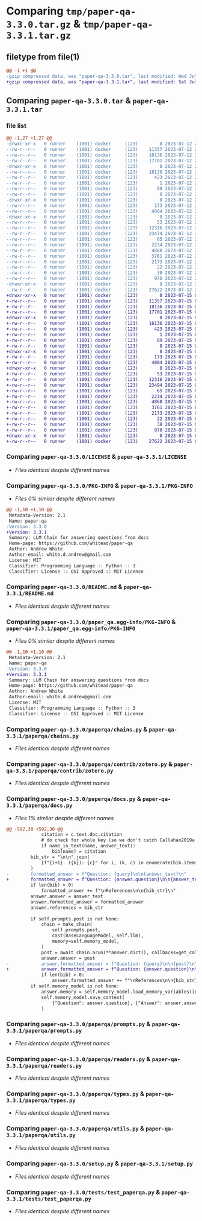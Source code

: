 # Comparing `tmp/paper-qa-3.3.0.tar.gz` & `tmp/paper-qa-3.3.1.tar.gz`

## filetype from file(1)

```diff
@@ -1 +1 @@
-gzip compressed data, was "paper-qa-3.3.0.tar", last modified: Wed Jul 12 20:44:11 2023, max compression
+gzip compressed data, was "paper-qa-3.3.1.tar", last modified: Sat Jul 15 05:00:01 2023, max compression
```

## Comparing `paper-qa-3.3.0.tar` & `paper-qa-3.3.1.tar`

### file list

```diff
@@ -1,27 +1,27 @@
-drwxr-xr-x   0 runner    (1001) docker     (123)        0 2023-07-12 20:44:11.043539 paper-qa-3.3.0/
--rw-r--r--   0 runner    (1001) docker     (123)    11357 2023-07-12 20:43:24.000000 paper-qa-3.3.0/LICENSE
--rw-r--r--   0 runner    (1001) docker     (123)    18136 2023-07-12 20:44:11.039539 paper-qa-3.3.0/PKG-INFO
--rw-r--r--   0 runner    (1001) docker     (123)    17701 2023-07-12 20:43:24.000000 paper-qa-3.3.0/README.md
-drwxr-xr-x   0 runner    (1001) docker     (123)        0 2023-07-12 20:44:11.035539 paper-qa-3.3.0/paper_qa.egg-info/
--rw-r--r--   0 runner    (1001) docker     (123)    18136 2023-07-12 20:44:11.000000 paper-qa-3.3.0/paper_qa.egg-info/PKG-INFO
--rw-r--r--   0 runner    (1001) docker     (123)      423 2023-07-12 20:44:11.000000 paper-qa-3.3.0/paper_qa.egg-info/SOURCES.txt
--rw-r--r--   0 runner    (1001) docker     (123)        1 2023-07-12 20:44:11.000000 paper-qa-3.3.0/paper_qa.egg-info/dependency_links.txt
--rw-r--r--   0 runner    (1001) docker     (123)       89 2023-07-12 20:44:11.000000 paper-qa-3.3.0/paper_qa.egg-info/requires.txt
--rw-r--r--   0 runner    (1001) docker     (123)        8 2023-07-12 20:44:11.000000 paper-qa-3.3.0/paper_qa.egg-info/top_level.txt
-drwxr-xr-x   0 runner    (1001) docker     (123)        0 2023-07-12 20:44:11.039539 paper-qa-3.3.0/paperqa/
--rw-r--r--   0 runner    (1001) docker     (123)      173 2023-07-12 20:43:24.000000 paper-qa-3.3.0/paperqa/__init__.py
--rw-r--r--   0 runner    (1001) docker     (123)     4004 2023-07-12 20:43:24.000000 paper-qa-3.3.0/paperqa/chains.py
-drwxr-xr-x   0 runner    (1001) docker     (123)        0 2023-07-12 20:44:11.039539 paper-qa-3.3.0/paperqa/contrib/
--rw-r--r--   0 runner    (1001) docker     (123)       53 2023-07-12 20:43:24.000000 paper-qa-3.3.0/paperqa/contrib/__init__.py
--rw-r--r--   0 runner    (1001) docker     (123)    12316 2023-07-12 20:43:24.000000 paper-qa-3.3.0/paperqa/contrib/zotero.py
--rw-r--r--   0 runner    (1001) docker     (123)    23474 2023-07-12 20:43:24.000000 paper-qa-3.3.0/paperqa/docs.py
--rw-r--r--   0 runner    (1001) docker     (123)       65 2023-07-12 20:43:24.000000 paper-qa-3.3.0/paperqa/paths.py
--rw-r--r--   0 runner    (1001) docker     (123)     2234 2023-07-12 20:43:24.000000 paper-qa-3.3.0/paperqa/prompts.py
--rw-r--r--   0 runner    (1001) docker     (123)     4868 2023-07-12 20:43:24.000000 paper-qa-3.3.0/paperqa/readers.py
--rw-r--r--   0 runner    (1001) docker     (123)     3761 2023-07-12 20:43:24.000000 paper-qa-3.3.0/paperqa/types.py
--rw-r--r--   0 runner    (1001) docker     (123)     2173 2023-07-12 20:43:24.000000 paper-qa-3.3.0/paperqa/utils.py
--rw-r--r--   0 runner    (1001) docker     (123)       22 2023-07-12 20:43:24.000000 paper-qa-3.3.0/paperqa/version.py
--rw-r--r--   0 runner    (1001) docker     (123)       38 2023-07-12 20:44:11.043539 paper-qa-3.3.0/setup.cfg
--rw-r--r--   0 runner    (1001) docker     (123)      970 2023-07-12 20:43:24.000000 paper-qa-3.3.0/setup.py
-drwxr-xr-x   0 runner    (1001) docker     (123)        0 2023-07-12 20:44:11.039539 paper-qa-3.3.0/tests/
--rw-r--r--   0 runner    (1001) docker     (123)    27622 2023-07-12 20:43:24.000000 paper-qa-3.3.0/tests/test_paperqa.py
+drwxr-xr-x   0 runner    (1001) docker     (123)        0 2023-07-15 05:00:01.616127 paper-qa-3.3.1/
+-rw-r--r--   0 runner    (1001) docker     (123)    11357 2023-07-15 04:59:24.000000 paper-qa-3.3.1/LICENSE
+-rw-r--r--   0 runner    (1001) docker     (123)    18136 2023-07-15 05:00:01.616127 paper-qa-3.3.1/PKG-INFO
+-rw-r--r--   0 runner    (1001) docker     (123)    17701 2023-07-15 04:59:24.000000 paper-qa-3.3.1/README.md
+drwxr-xr-x   0 runner    (1001) docker     (123)        0 2023-07-15 05:00:01.612127 paper-qa-3.3.1/paper_qa.egg-info/
+-rw-r--r--   0 runner    (1001) docker     (123)    18136 2023-07-15 05:00:01.000000 paper-qa-3.3.1/paper_qa.egg-info/PKG-INFO
+-rw-r--r--   0 runner    (1001) docker     (123)      423 2023-07-15 05:00:01.000000 paper-qa-3.3.1/paper_qa.egg-info/SOURCES.txt
+-rw-r--r--   0 runner    (1001) docker     (123)        1 2023-07-15 05:00:01.000000 paper-qa-3.3.1/paper_qa.egg-info/dependency_links.txt
+-rw-r--r--   0 runner    (1001) docker     (123)       89 2023-07-15 05:00:01.000000 paper-qa-3.3.1/paper_qa.egg-info/requires.txt
+-rw-r--r--   0 runner    (1001) docker     (123)        8 2023-07-15 05:00:01.000000 paper-qa-3.3.1/paper_qa.egg-info/top_level.txt
+drwxr-xr-x   0 runner    (1001) docker     (123)        0 2023-07-15 05:00:01.616127 paper-qa-3.3.1/paperqa/
+-rw-r--r--   0 runner    (1001) docker     (123)      173 2023-07-15 04:59:24.000000 paper-qa-3.3.1/paperqa/__init__.py
+-rw-r--r--   0 runner    (1001) docker     (123)     4004 2023-07-15 04:59:24.000000 paper-qa-3.3.1/paperqa/chains.py
+drwxr-xr-x   0 runner    (1001) docker     (123)        0 2023-07-15 05:00:01.616127 paper-qa-3.3.1/paperqa/contrib/
+-rw-r--r--   0 runner    (1001) docker     (123)       53 2023-07-15 04:59:24.000000 paper-qa-3.3.1/paperqa/contrib/__init__.py
+-rw-r--r--   0 runner    (1001) docker     (123)    12316 2023-07-15 04:59:24.000000 paper-qa-3.3.1/paperqa/contrib/zotero.py
+-rw-r--r--   0 runner    (1001) docker     (123)    23494 2023-07-15 04:59:24.000000 paper-qa-3.3.1/paperqa/docs.py
+-rw-r--r--   0 runner    (1001) docker     (123)       65 2023-07-15 04:59:24.000000 paper-qa-3.3.1/paperqa/paths.py
+-rw-r--r--   0 runner    (1001) docker     (123)     2234 2023-07-15 04:59:24.000000 paper-qa-3.3.1/paperqa/prompts.py
+-rw-r--r--   0 runner    (1001) docker     (123)     4868 2023-07-15 04:59:24.000000 paper-qa-3.3.1/paperqa/readers.py
+-rw-r--r--   0 runner    (1001) docker     (123)     3761 2023-07-15 04:59:24.000000 paper-qa-3.3.1/paperqa/types.py
+-rw-r--r--   0 runner    (1001) docker     (123)     2173 2023-07-15 04:59:24.000000 paper-qa-3.3.1/paperqa/utils.py
+-rw-r--r--   0 runner    (1001) docker     (123)       22 2023-07-15 04:59:24.000000 paper-qa-3.3.1/paperqa/version.py
+-rw-r--r--   0 runner    (1001) docker     (123)       38 2023-07-15 05:00:01.616127 paper-qa-3.3.1/setup.cfg
+-rw-r--r--   0 runner    (1001) docker     (123)      970 2023-07-15 04:59:24.000000 paper-qa-3.3.1/setup.py
+drwxr-xr-x   0 runner    (1001) docker     (123)        0 2023-07-15 05:00:01.616127 paper-qa-3.3.1/tests/
+-rw-r--r--   0 runner    (1001) docker     (123)    27622 2023-07-15 04:59:25.000000 paper-qa-3.3.1/tests/test_paperqa.py
```

### Comparing `paper-qa-3.3.0/LICENSE` & `paper-qa-3.3.1/LICENSE`

 * *Files identical despite different names*

### Comparing `paper-qa-3.3.0/PKG-INFO` & `paper-qa-3.3.1/PKG-INFO`

 * *Files 0% similar despite different names*

```diff
@@ -1,10 +1,10 @@
 Metadata-Version: 2.1
 Name: paper-qa
-Version: 3.3.0
+Version: 3.3.1
 Summary: LLM Chain for answering questions from docs 
 Home-page: https://github.com/whitead/paper-qa
 Author: Andrew White
 Author-email: white.d.andrew@gmail.com
 License: MIT
 Classifier: Programming Language :: Python :: 3
 Classifier: License :: OSI Approved :: MIT License
```

### Comparing `paper-qa-3.3.0/README.md` & `paper-qa-3.3.1/README.md`

 * *Files identical despite different names*

### Comparing `paper-qa-3.3.0/paper_qa.egg-info/PKG-INFO` & `paper-qa-3.3.1/paper_qa.egg-info/PKG-INFO`

 * *Files 0% similar despite different names*

```diff
@@ -1,10 +1,10 @@
 Metadata-Version: 2.1
 Name: paper-qa
-Version: 3.3.0
+Version: 3.3.1
 Summary: LLM Chain for answering questions from docs 
 Home-page: https://github.com/whitead/paper-qa
 Author: Andrew White
 Author-email: white.d.andrew@gmail.com
 License: MIT
 Classifier: Programming Language :: Python :: 3
 Classifier: License :: OSI Approved :: MIT License
```

### Comparing `paper-qa-3.3.0/paperqa/chains.py` & `paper-qa-3.3.1/paperqa/chains.py`

 * *Files identical despite different names*

### Comparing `paper-qa-3.3.0/paperqa/contrib/zotero.py` & `paper-qa-3.3.1/paperqa/contrib/zotero.py`

 * *Files identical despite different names*

### Comparing `paper-qa-3.3.0/paperqa/docs.py` & `paper-qa-3.3.1/paperqa/docs.py`

 * *Files 1% similar despite different names*

```diff
@@ -592,30 +592,30 @@
             citation = c.text.doc.citation
             # do check for whole key (so we don't catch Callahan2019a with Callahan2019)
             if name_in_text(name, answer_text):
                 bib[name] = citation
         bib_str = "\n\n".join(
             [f"{i+1}. ({k}): {c}" for i, (k, c) in enumerate(bib.items())]
         )
-        formatted_answer = f"Question: {query}\n\n{answer_text}\n"
+        formatted_answer = f"Question: {answer.question}\n\n{answer_text}\n"
         if len(bib) > 0:
             formatted_answer += f"\nReferences\n\n{bib_str}\n"
         answer.answer = answer_text
         answer.formatted_answer = formatted_answer
         answer.references = bib_str
 
         if self.prompts.post is not None:
             chain = make_chain(
                 self.prompts.post,
                 cast(BaseLanguageModel, self.llm),
                 memory=self.memory_model,
             )
             post = await chain.arun(**answer.dict(), callbacks=get_callbacks("post"))
             answer.answer = post
-            answer.formatted_answer = f"Question: {query}\n\n{post}\n"
+            answer.formatted_answer = f"Question: {answer.question}\n\n{post}\n"
             if len(bib) > 0:
                 answer.formatted_answer += f"\nReferences\n\n{bib_str}\n"
         if self.memory_model is not None:
             answer.memory = self.memory_model.load_memory_variables(inputs={})["memory"]
             self.memory_model.save_context(
                 {"Question": answer.question}, {"Answer": answer.answer}
             )
```

### Comparing `paper-qa-3.3.0/paperqa/prompts.py` & `paper-qa-3.3.1/paperqa/prompts.py`

 * *Files identical despite different names*

### Comparing `paper-qa-3.3.0/paperqa/readers.py` & `paper-qa-3.3.1/paperqa/readers.py`

 * *Files identical despite different names*

### Comparing `paper-qa-3.3.0/paperqa/types.py` & `paper-qa-3.3.1/paperqa/types.py`

 * *Files identical despite different names*

### Comparing `paper-qa-3.3.0/paperqa/utils.py` & `paper-qa-3.3.1/paperqa/utils.py`

 * *Files identical despite different names*

### Comparing `paper-qa-3.3.0/setup.py` & `paper-qa-3.3.1/setup.py`

 * *Files identical despite different names*

### Comparing `paper-qa-3.3.0/tests/test_paperqa.py` & `paper-qa-3.3.1/tests/test_paperqa.py`

 * *Files identical despite different names*

